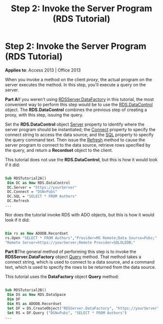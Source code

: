 ﻿---
title: 'Step 2: Invoke the Server Program (RDS Tutorial)'
TOCTitle: 'Step 2: Invoke the Server Program (RDS Tutorial)'
ms:assetid: 45429faa-c1e2-d448-a5b4-b2d77cb94377
ms:mtpsurl: https://msdn.microsoft.com/library/JJ249211(v=office.15)
ms:contentKeyID: 48544549
ms.date: 09/18/2015
mtps_version: v=office.15
---

# Step 2: Invoke the Server Program (RDS Tutorial)


**Applies to**: Access 2013 | Office 2013

When you invoke a method on the client *proxy*, the actual program on the server executes the method. In this step, you'll execute a query on the server.

**Part A**If you weren't using [RDSServer.DataFactory](datafactory-object-rdsserver.md) in this tutorial, the most convenient way to perform this step would be to use the [RDS.DataControl](datacontrol-object-rds.md) object. The **RDS.DataControl** combines the previous step of creating a proxy, with this step, issuing the query.

Set the **RDS.DataControl** object [Server](server-property-rds.md) property to identify where the server program should be instantiated; the [Connect](connect-property-rds.md) property to specify the connect string to access the data source; and the [SQL](https://msdn.microsoft.com/library/jj248989\(v=office.15\)) property to specify the query command text. Then issue the [Refresh](refresh-method-rds.md) method to cause the server program to connect to the data source, retrieve rows specified by the query, and return a **Recordset** object to the client.

This tutorial does not use the **RDS.DataControl**, but this is how it would look if it did:

```vb 
 
Sub RDSTutorial2A() 
 Dim DC as New RDS.DataControl 
 DC.Server = "https://yourServer" 
 DC.Connect = "DSN=Pubs" 
 DC.SQL = "SELECT * FROM Authors" 
 DC.Refresh 
... 
```

Nor does the tutorial invoke RDS with ADO objects, but this is how it would look if it did:

```vb 
 
Dim rs as New ADODB.Recordset 
rs.Open "SELECT * FROM Authors","Provider=MS Remote;Data Source=Pubs;" & _ 
"Remote Server=https://yourServer;Remote Provider=SQLOLEDB;" 
```

**Part B**The general method of performing this step is to invoke the **RDSServer.DataFactory** object [Query](query-method-rds.md) method. That method takes a connect string, which is used to connect to a data source, and a command text, which is used to specify the rows to be returned from the data source.

This tutorial uses the **DataFactory** object **Query** method:

```vb 
 
Sub RDSTutorial2B() 
 Dim DS as New RDS.DataSpace 
 Dim DF 
 Dim RS as ADODB.Recordset 
 Set DF = DS.CreateObject("RDSServer.DataFactory", "https://yourServer") 
 Set RS = DF.Query ("DSN=Pubs", "SELECT * FROM Authors") 
... 
```

